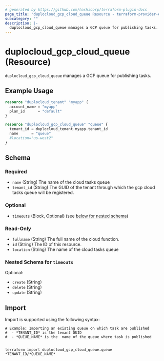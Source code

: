 ```yaml
---
# generated by https://github.com/hashicorp/terraform-plugin-docs
page_title: "duplocloud_gcp_cloud_queue Resource - terraform-provider-duplocloud"
subcategory: ""
description: |-
  duplocloud_gcp_cloud_queue manages a GCP queue for publishing tasks.
---
```


# duplocloud_gcp_cloud_queue (Resource)

`duplocloud_gcp_cloud_queue` manages a GCP queue for publishing tasks.

## Example Usage

```terraform
resource "duplocloud_tenant" "myapp" {
  account_name = "myapp"
  plan_id      = "default"
}

resource "duplocloud_gcp_cloud_queue" "queue" {
  tenant_id = duplocloud_tenant.myapp.tenant_id
  name      = "queue"
  #location="us-west2"
}
```

<!-- schema generated by tfplugindocs -->
## Schema

### Required

- `name` (String) The name of the cloud tasks queue
- `tenant_id` (String) The GUID of the tenant through which the gcp cloud tasks queue will be registered.

### Optional

- `timeouts` (Block, Optional) (see [below for nested schema](#nestedblock--timeouts))

### Read-Only

- `fullname` (String) The full name of the cloud function.
- `id` (String) The ID of this resource.
- `location` (String) The name of the cloud tasks queue

<a id="nestedblock--timeouts"></a>
### Nested Schema for `timeouts`

Optional:

- `create` (String)
- `delete` (String)
- `update` (String)

## Import

Import is supported using the following syntax:

```shell
# Example: Importing an existing queue on which task are published
#  - *TENANT_ID* is the tenant GUID
#  - *QUEUE_NAME* is the  name of the queue where task is published


terraform import duplocloud_gcp_cloud_queue.queue *TENANT_ID/*QUEUE_NAME*
```
